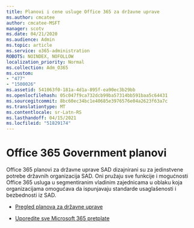 ```yaml
---
title: Planovi i cene usluge Office 365 za državne uprave
ms.author: cmcatee
author: cmcatee-MSFT
manager: scotv
ms.date: 04/21/2020
ms.audience: Admin
ms.topic: article
ms.service: o365-administration
ROBOTS: NOINDEX, NOFOLLOW
localization_priority: Normal
ms.collection: Adm_O365
ms.custom:
- "477"
- "1500026"
ms.assetid: 541063f0-181a-4d1a-895f-ea90ec3b29bb
ms.openlocfilehash: 05c047f9ca732dcb99ba57314bb591baa5c64431
ms.sourcegitcommit: 8bc60ec34bc1e40685e3976576e04a2623f63a7c
ms.translationtype: MT
ms.contentlocale: sr-Latn-RS
ms.lasthandoff: 04/15/2021
ms.locfileid: "51829174"
---
```

# <a name="office-365-government-plans"></a>Office 365 Government planovi

Office 365 planovi za državne uprave SAD dizajnirani su za jedinstvene potrebe državnih organizacija SAD. Oni pružaju sve funkcije i mogućnosti Office 365 usluga u segmentiranim vladinim zajednicama u oblaku koja organizacijama omogućava da ispunjavaju standarde usaglašenosti i bezbednosti iz SAD.
  
- [Pregled planova za državne uprave](https://products.office.com/government/compare-office-365-government-plans)

- [Uporedite sve Microsoft 365 pretplate](https://products.office.com/business/compare-more-office-365-for-business-plans)